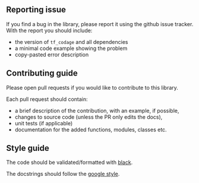## Reporting issue

If you find a bug in the library, please report it using the github issue tracker.
With the report you should include:

* the version of `tf_codage` and all dependencies
* a minimal code example showing the problem
* copy-pasted error description

## Contributing guide

Please open pull requests if you would like to contribute to this library.

Each pull request should contain:

* a brief description of the contribution, with an example, if possible,
* changes to source code (unless the PR only edits the docs),
* unit tests (if applicable)
* documentation for the added functions, modules, classes etc.

## Style guide

The code should be validated/formatted with [black](https://github.com/psf/black).

The docstrings should follow the [google style](https://github.com/google/styleguide/blob/gh-pages/pyguide.md#38-comments-and-docstrings).
